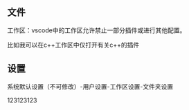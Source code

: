 ## 文件

工作区：vscode中的工作区允许禁止一部分插件或进行其他配置。

比如我可以在c++工作区中仅打开有关c++的插件

## 设置

系统默认设置（不可修改）-用户设置-工作区设置-文件夹设置

123123123


